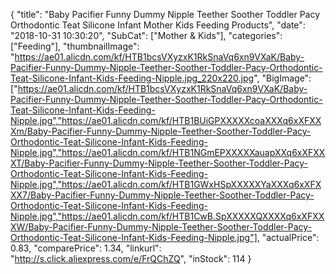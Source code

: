 {
	"title": "Baby Pacifier Funny Dummy Nipple Teether Soother Toddler Pacy Orthodontic Teat Silicone Infant Mother Kids Feeding Products",
	"date": "2018-10-31 10:30:20",
	"SubCat": ["Mother & Kids"],
	"categories": ["Feeding"],
	"thumbnailImage": "https://ae01.alicdn.com/kf/HTB1bcsVXyzxK1RkSnaVq6xn9VXaK/Baby-Pacifier-Funny-Dummy-Nipple-Teether-Soother-Toddler-Pacy-Orthodontic-Teat-Silicone-Infant-Kids-Feeding-Nipple.jpg_220x220.jpg",
	"BigImage": ["https://ae01.alicdn.com/kf/HTB1bcsVXyzxK1RkSnaVq6xn9VXaK/Baby-Pacifier-Funny-Dummy-Nipple-Teether-Soother-Toddler-Pacy-Orthodontic-Teat-Silicone-Infant-Kids-Feeding-Nipple.jpg","https://ae01.alicdn.com/kf/HTB1BUiGPXXXXXcoaXXXq6xXFXXXm/Baby-Pacifier-Funny-Dummy-Nipple-Teether-Soother-Toddler-Pacy-Orthodontic-Teat-Silicone-Infant-Kids-Feeding-Nipple.jpg","https://ae01.alicdn.com/kf/HTB1NGmEPXXXXXauapXXq6xXFXXXT/Baby-Pacifier-Funny-Dummy-Nipple-Teether-Soother-Toddler-Pacy-Orthodontic-Teat-Silicone-Infant-Kids-Feeding-Nipple.jpg","https://ae01.alicdn.com/kf/HTB1GWxHSpXXXXXYaXXXq6xXFXXX7/Baby-Pacifier-Funny-Dummy-Nipple-Teether-Soother-Toddler-Pacy-Orthodontic-Teat-Silicone-Infant-Kids-Feeding-Nipple.jpg","https://ae01.alicdn.com/kf/HTB1CwB.SpXXXXXQXXXXq6xXFXXXW/Baby-Pacifier-Funny-Dummy-Nipple-Teether-Soother-Toddler-Pacy-Orthodontic-Teat-Silicone-Infant-Kids-Feeding-Nipple.jpg"],
	"actualPrice": 0.83,
	"comparePrice": 1.34,
	"linkurl": "http://s.click.aliexpress.com/e/FrQChZQ",
	"inStock": 114
}
